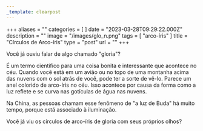 ```yaml
---
_template: clearpost
---
```



+++
aliases = ""
categories = [ ]
date = "2023-03-28T09:29:22.000Z"
description = ""
image = "/images/glo_n.png"
tags = [ "arco-íris" ]
title = "Círculos de Arco-íris"
type = "post"
url = ""
+++


Você já ouviu falar de algo chamado "gloria"? 

É um termo científico para uma coisa bonita e interessante que acontece no céu. Quando você está em um avião ou no topo de uma montanha acima das nuvens com o sol atrás de você, pode ter a sorte de vê-lo. Parece um anel colorido de arco-íris no céu. Isso acontece por causa da forma como a luz reflete e se curva nas gotículas de água nas nuvens. 

Na China, as pessoas chamam esse fenômeno de "a luz de Buda" há muito tempo, porque está associado à iluminação.

Você já viu os círculos de arco-íris de gloria com seus próprios olhos?
